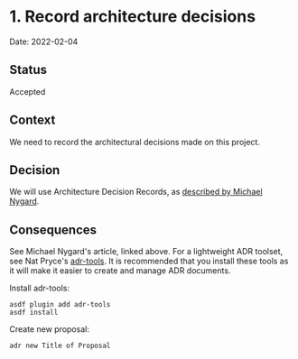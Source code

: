 # 1. Record architecture decisions

Date: 2022-02-04

## Status

Accepted

## Context

We need to record the architectural decisions made on this project.

## Decision

We will use Architecture Decision Records, as [described by Michael Nygard](http://thinkrelevance.com/blog/2011/11/15/documenting-architecture-decisions).

## Consequences

See Michael Nygard's article, linked above. For a lightweight ADR toolset, see Nat Pryce's [adr-tools](https://github.com/npryce/adr-tools).  It is recommended that you install these tools as it will make it easier to create and manage ADR documents.

Install adr-tools:

```shell
asdf plugin add adr-tools
asdf install
```

Create new proposal:

```shell
adr new Title of Proposal
```